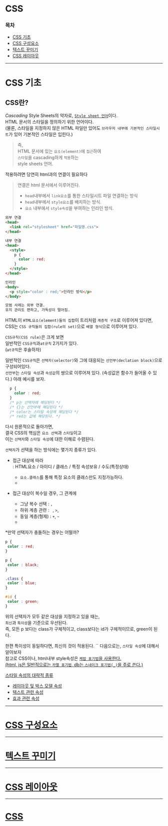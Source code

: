 CSS
===
### 목차
- [CSS 기초]()
- [CSS 구성요소]()
- [텍스트 꾸미기]()
- [CSS 레이아웃]()

---
# CSS 기초
## CSS란? 
<i title="'종속의, 폭포처럼 떨어지는'를 뜻한다">Cascading</i> Style Sheets의 약자로, <u title="프로그래밍 언어, 마크업 언어와는 다르다.">`Style sheet 언어`</u>이다.  
HTML 문서의 스타일을 정의하기 위한 언어이다.   
(물론, 스타일을 지정하지 않은 HTML 파일만 있어도 `브라우저 내부에 기본적인 스타일시트`가 있어 기본적인 스타일은 입힌다.)
> 즉,  
HTML 문서에 있는 `요소(element)`에 `접근`하여   
`스타일`을 cascading하게 `적용`하는   
style sheets 언어.

적용하려면 당연히 html과의 연결이 필요하다
> 연결은 html 문서에서 이루어진다.
>  - `head`내부에서 `link요소`를 통한 스타일시트 파일 연결하는 방식
>  - `head`내부에서 `style요소`를 배치하는 방식.
> - `요소` 내부에서 `style속성`을 부여하는 인라인 방식.
```html
외부 연결
<head>
  <link rel="stylesheet" href="파일명.css">
</head>

내부 연결
<head>
  <style>
    p {
      color : red;
    }
  </style>
</head>

인라인
<body>
  <p style="color : red;">인라인 방식</p>
</body>

모범 사례는 외부 연결.
유지 관리도 편하고, 가독성이 떨어짐.
```

HTML이 `HTML요소(element)들의 집합`이 트리처럼 `계층적 구조`로 이루어져 있다면,   
CSS는 `CSS 규칙들의 집합(rule의 set)`으로 `배열 형식`으로 이루어져 있다. 

`CSS규칙(CSS rule)`은 크게 보면   
일반적인 `CSS규칙`과`at규칙` 2가지가 있다.   
(`at규칙`은 후술하자)

일반적인 `CSS규칙`은 `선택자(selector)`와 그에 대응되는 `선언부(declation block)`으로 구성되어있다.   
`선언부`는 `스타일 속성`과 `속성값`의 쌍으로 이루어져 있다. (속성값은 함수가 들어올 수 있다.) 
아래 예시를 보자.
```css
  p {
    color : red;
  }
  /* p는 선택자에 해당된다 */
  /* {}는 선언부에 해당된다 */
  /* color는 스타일 속성에 해당된다 */
  /* red는 값에 해당된다. */
```
다시 원론적으로 돌아가면,  
결국 CSS의 핵심은 `요소 선택`과 `스타일`이고   
이는 `선택자`와 `스타일 속성`에 대한 이해로 수렴된다.

`선택자`가 선택을 하는 방식에는 몇가지 종류가 있다.
  - 접근 대상에 따라   
  : HTML요소 / 아이디 / 클래스 / 특정 속성보유 / 수도(특정상태)
    - `요소.클래스`를 통해 특정 요소의 클래스만도 지정가능하다.
    - 

  - 접근 대상이 복수일 경우, 그 관계에
    - 그냥 복수 선택 : `,`
    - 하위 계층 관련 : ` `, `>`,
    - 동일 계층(형제) : `+`, `~`
    - 

*만약 선택자가 충돌하는 경우는 어떨까?
 ```css
 p {
  color : red;
 }

 p {
  color : black;
 }

 .class {
  color : blue;
 }

 #id {
  color : green; 
 }
 ```
위의 선택자가 모두 같은 대상을 지정하고 있을 때는,   
`최신`과 `특이성`을 기준으로 우선된다.   
즉, 모든 p 보다는 class가 구체적이고, class보다는 id가 구체적이므로, green이 된다.  

한편 특이성이 동일하다면, 최신의 것이 적용된다.
``
다음으로는, `스타일 속성`에 대해서 알아보자   
참고로 CSS이나, html내부 style속성은 <u title="띄어쓰기에서 하이픈(-)을 쓰는 표기법">`케밥 표기법`을 사용한다.   
(html, js은 일반적으로는 `카멜 표기법`, db는 `스네이크 표기법(_)`을 주로 쓴다.)

스타일 속성의 대략적 종류
- 레이아웃 및 박스 모델 속성
- 텍스트 관련 속성
- 효과 관련 속성

---
# CSS 구성요소

---
# 텍스트 꾸미기

---
# CSS 레이아웃

---
# CSS